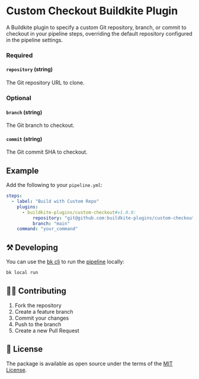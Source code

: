 # Custom Checkout Buildkite Plugin 

A Buildkite plugin to specify a custom Git repository, branch, or commit to checkout in your pipeline steps, overriding the default repository configured in the pipeline settings.

### Required

#### `repository` (string)

The Git repository URL to clone.

### Optional

#### `branch` (string)

The Git branch to checkout.

#### `commit` (string)

The Git commit SHA to checkout.

## Example

Add the following to your `pipeline.yml`:

```yaml
steps:
  - label: "Build with Custom Repo"
    plugins:
      - buildkite-plugins/custom-checkout#v1.0.0:
          repository: "git@github.com:buildkite-plugins/custom-checkout-buildkite-plugin.git"
          branch: "main"
    command: "your_command"
```

## ⚒ Developing

You can use the [bk cli](https://github.com/buildkite/cli) to run the [pipeline](.buildkite/pipeline.yml) locally:

```bash
bk local run
```

## 👩‍💻 Contributing

1. Fork the repository
2. Create a feature branch
3. Commit your changes
4. Push to the branch
5. Create a new Pull Request


## 📜 License

The package is available as open source under the terms of the [MIT License](https://opensource.org/licenses/MIT).
